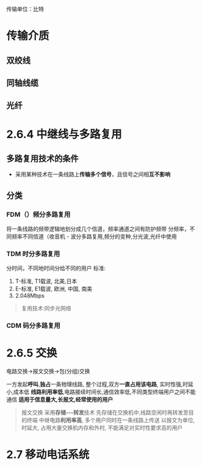 传输单位：比特

# 传输介质
## 双绞线
## 同轴线缆
## 光纤



# 2.6.4 中继线与多路复用
## 多路复用技术的条件
- 采用某种技术在一条线路上**传输多个信号**，且信号之间相**互不影响**
## 分类
### FDM（）频分多路复用
将一条线路的频带逻辑地划分成几个信道，频率通道之间有防护频带
分频率，不同频率不同信道（收音机
	- 波分多路复用,频分的变种,分光波,光纤中使用
### TDM 时分多路复用
分时间，不同地时间分给不同的用户
标准: 
1. T-标准, T1载波, 北美,日本
2. E-标准, E1载波, 欧洲, 中国, 南美
3. 2.048Mbps

> 复用技术:同步光网络

### CDM 码分多路复用


# 2.6.5 交换
电路交换->报文交换->包(分组)交换

一方发起**呼叫**,**独占**一条物理线路,
整个过程,双方**一直占用该电路**, 实时性强,时延小,成本低
**线路利用率低**,电路接续时间长,通信效率低,不同类型终端用户之间不能通信
**适用于信息量大,长报文,经常使用的用户**

> 报文交换
> 采用**存储---转发**技术
> 先存储在交换机中,线路空闲时再转发至目的终端
> 中继电路**利用率高**, 多个用户同时在一条线路上传送
> 以报文为单位, 时延大, 占用大量交换机内存和外村, 不能满足对实时性要求高的用户


# 2.7 移动电话系统

